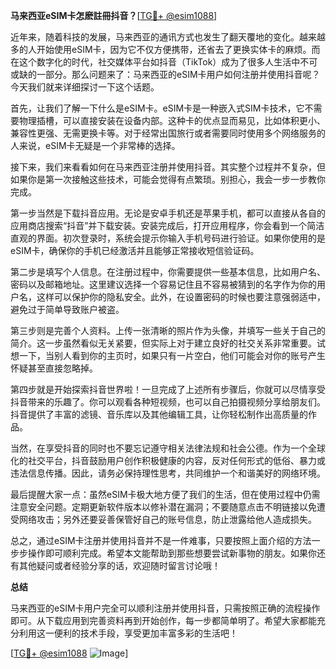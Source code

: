 **马来西亚eSIM卡怎麽註冊抖音？**[[TG💪+ @esim1088](https://t.me/s/esim1088)]

近年来，随着科技的发展，马来西亚的通讯方式也发生了翻天覆地的变化。越来越多的人开始使用eSIM卡，因为它不仅方便携带，还省去了更换实体卡的麻烦。而在这个数字化的时代，社交媒体平台如抖音（TikTok）成为了很多人生活中不可或缺的一部分。那么问题来了：马来西亚的eSIM卡用户如何注册并使用抖音呢？今天我们就来详细探讨一下这个话题。

首先，让我们了解一下什么是eSIM卡。eSIM卡是一种嵌入式SIM卡技术，它不需要物理插槽，可以直接安装在设备内部。这种卡的优点显而易见，比如体积更小、兼容性更强、无需更换卡等。对于经常出国旅行或者需要同时使用多个网络服务的人来说，eSIM卡无疑是一个非常棒的选择。

接下来，我们来看看如何在马来西亚注册并使用抖音。其实整个过程并不复杂，但如果你是第一次接触这些技术，可能会觉得有点繁琐。别担心，我会一步一步教你完成。

第一步当然是下载抖音应用。无论是安卓手机还是苹果手机，都可以直接从各自的应用商店搜索“抖音”并下载安装。安装完成后，打开应用程序，你会看到一个简洁直观的界面。初次登录时，系统会提示你输入手机号码进行验证。如果你使用的是eSIM卡，确保你的手机已经激活并且能够正常接收短信验证码。

第二步是填写个人信息。在注册过程中，你需要提供一些基本信息，比如用户名、密码以及邮箱地址。这里建议选择一个容易记住且不容易被猜到的名字作为你的用户名，这样可以保护你的隐私安全。此外，在设置密码的时候也要注意强弱适中，避免过于简单导致账户被盗。

第三步则是完善个人资料。上传一张清晰的照片作为头像，并填写一些关于自己的简介。这一步虽然看似无关紧要，但实际上对于建立良好的社交关系非常重要。试想一下，当别人看到你的主页时，如果只有一片空白，他们可能会对你的账号产生怀疑甚至直接忽略掉。

第四步就是开始探索抖音世界啦！一旦完成了上述所有步骤后，你就可以尽情享受抖音带来的乐趣了。你可以观看各种短视频，也可以自己拍摄视频分享给朋友们。抖音提供了丰富的滤镜、音乐库以及其他编辑工具，让你轻松制作出高质量的作品。

当然，在享受抖音的同时也不要忘记遵守相关法律法规和社会公德。作为一个全球化的社交平台，抖音鼓励用户创作积极健康的内容，反对任何形式的低俗、暴力或违法信息传播。因此，请务必保持理性思考，共同维护一个和谐美好的网络环境。

最后提醒大家一点：虽然eSIM卡极大地方便了我们的生活，但在使用过程中仍需注意安全问题。定期更新软件版本以修补潜在漏洞；不要随意点击不明链接以免遭受网络攻击；另外还要妥善保管好自己的账号信息，防止泄露给他人造成损失。

总之，通过eSIM卡注册并使用抖音并不是一件难事，只要按照上面介绍的方法一步步操作即可顺利完成。希望本文能帮助到那些想要尝试新事物的朋友。如果你还有其他疑问或者经验分享的话，欢迎随时留言讨论哦！

**总结**

马来西亚的eSIM卡用户完全可以顺利注册并使用抖音，只需按照正确的流程操作即可。从下载应用到完善资料再到开始创作，每一步都简单明了。希望大家都能充分利用这一便利的技术手段，享受更加丰富多彩的生活吧！

[[TG💪+ @esim1088](https://t.me/s/esim1088) ![Image](https://i.postimg.cc/4NQfJmqS/Snipaste-2025-05-13-00-14-12.png)]